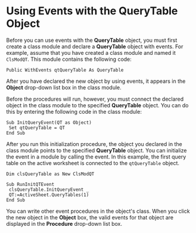 
# Using Events with the QueryTable Object

Before you can use events with the  **QueryTable** object, you must first create a class module and declare a **QueryTable** object with events. For example, assume that you have created a class module and named it `ClsModQT`. This module contains the following code:


```
Public WithEvents qtQueryTable As QueryTable
```


After you have declared the new object by using events, it appears in the  **Object** drop-down list box in the class module.

Before the procedures will run, however, you must connect the declared object in the class module to the specified  **QueryTable** object. You can do this by entering the following code in the class module:



```
Sub InitQueryEvent(QT as Object) 
 Set qtQueryTable = QT 
End Sub
```

After you run this initialization procedure, the object you declared in the class module points to the specified  **QueryTable** object. You can initialize the event in a module by calling the event. In this example, the first query table on the active worksheet is connected to the `qtQueryTable` object.



```
Dim clsQueryTable as New ClsModQT 
 
Sub RunInitQTEvent 
 clsQueryTable.InitQueryEvent _ 
 QT:=ActiveSheet.QueryTables(1) 
End Sub
```

You can write other event procedures in the object's class. When you click the new object in the  **Object** box, the valid events for that object are displayed in the **Procedure** drop-down list box.
